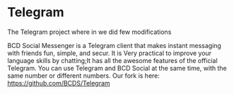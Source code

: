 # Telegram
The Telegram project where in we did few modifications

BCD Social Messenger is a Telegram client that makes instant messaging with friends fun, simple, and secur.
It is Very practical to improve your language skills by chatting;It has all the awesome features of the official Telegram. 
You can use Telegram and BCD Social at the same time, with the same number or different numbers.
Our fork is here: https://github.com/BCDS/Telegram
